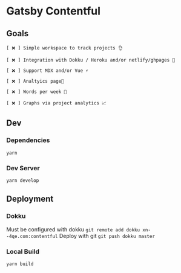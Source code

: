 # Gatsby Contentful

## Goals

    [ ❌ ] Simple workspace to track projects 👌

    [ ❌ ] Integration with Dokku / Heroku and/or netlify/ghpages 💸

    [ ❌ ] Support MDX and/or Vue ⚡️

    [ ❌ ] Analtyics page🔆

    [ ❌ ] Words per week 💯

    [ ❌ ] Graphs via project analytics 📈

## Dev

### Dependencies
 `yarn` 

### Dev Server
`yarn develop`

## Deployment

### Dokku
Must be configured with dokku
`git remote add dokku xn--4qe.com:contentful`
Deploy with git
`git push dokku master`

### Local Build
`yarn build`